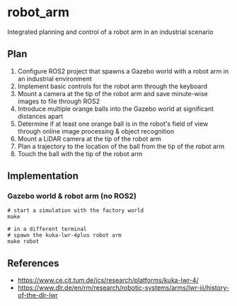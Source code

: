 # robot_arm
Integrated planning and control of a robot arm in an industrial scenario

## Plan
1. Configure ROS2 project that spawns a Gazebo world with a robot arm in an industrial environment
2. Implement basic controls for the robot arm through the keyboard
3. Mount a camera at the tip of the robot arm and save minute-wise images to file through ROS2
4. Introduce multiple orange balls into the Gazebo world at significant distances apart
5. Determine if at least one orange ball is in the robot's field of view through online image processing & object recognition
6. Mount a LiDAR camera at the tip of the robot arm
7. Plan a trajectory to the location of the ball from the tip of the robot arm
8. Touch the ball with the tip of the robot arm

## Implementation
### Gazebo world & robot arm (no ROS2)
```
# start a simulation with the factory world
make

# in a different terminal
# spawn the kuka-lwr-4plus robot arm
make robot
```

## References
- https://www.ce.cit.tum.de/ics/research/platforms/kuka-lwr-4/
- https://www.dlr.de/en/rm/research/robotic-systems/arms/lwr-iii/history-of-the-dlr-lwr
